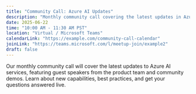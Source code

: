 ```yaml
---
title: "Community Call: Azure AI Updates"
description: "Monthly community call covering the latest updates in Azure AI services"
date: 2025-06-22
time: "10:00 AM - 11:30 AM PST"
location: "Virtual / Microsoft Teams"
calendarLink: "https://example.com/community-call-calendar"
joinLink: "https://teams.microsoft.com/l/meetup-join/example2"
draft: false
---
```


Our monthly community call will cover the latest updates to Azure AI services, featuring guest speakers from the product team and community demos. Learn about new capabilities, best practices, and get your questions answered live.
